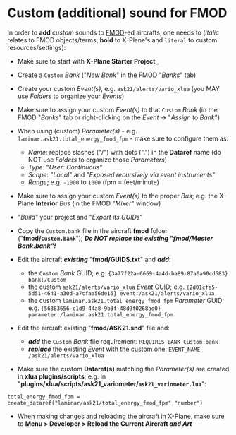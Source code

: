 Custom (additional) sound for FMOD
=====

In order to **add** _custom_ sounds to [FMOD](https://developer.x-plane.com/article/using-fmod-with-x-plane/)-ed
aircrafts, one needs to (_italic_ relates to FMOD objects/terms, **bold** to X-Plane's and `literal`
to custom resources/settings):

* Make sure to start with **X-Plane Starter Project_**

* Create a `Custom` _Bank_ ("_New Bank_" in the FMOD "_Banks_" tab)

* Create your custom _Event(s)_, e.g. `ask21/alerts/vario_xlua`
  (you MAY use _Folders_ to organize your _Events_)

* Make sure to assign your custom _Event(s)_ to that `Custom` _Bank_
  (in the FMOD "_Banks_" tab or right-clicking on the _Event_ -> "_Assign to Bank_")

* When using (custom) _Parameter(s)_ - e.g. `laminar.ask21.total_energy_fmod_fpm` - make sure to configure them as:
  - _Name_: replace slashes ("/")  with dots (".") in the **Dataref** name
    (do NOT use _Folders_ to organize those _Parameters_)
  - _Type_: "_User: Continuous_"
  - _Scope_: "_Local_" and "_Exposed recursively via event instruments_"
  - _Range_; e.g. `-1000` to `1000` (fpm = feet/minute)

* Make sure to assign your custom _Event(s)_ to the proper _Bus_; e.g. the X-Plane **Interior** _Bus_
  (in the FMOD "_Mixer_" window)

* "_Build_" your project and "_Export its GUIDs_"

* Copy the `Custom.bank` file in the aircraft **fmod** folder ("**fmod/`Custom.bank`**");
  ___Do NOT replace the existing "fmod/Master Bank.bank"!___

* Edit the aircraft ___existing___ "**fmod/__GUIDS.txt__**" and ___add___:
  - the `Custom` _Bank_ GUID;
    e.g. `{3a77f22a-6669-4a4d-ba89-87a0a90cd583} bank:/Custom`
  - the custom `ask21/alerts/vario_xlua` _Event_ GUID;
    e.g. `{2d01cfe5-5d51-4641-a30d-a7cfaa56de16} event:/ask21/alerts/vario_xlua`
  - the custom `laminar.ask21.total_energy_fmod_fpm` _Parameter_ GUID;
    e.g. `{56383656-c1d9-44a8-9b3f-48d9f0268ad0} parameter:/laminar.ask21.total_energy_fmod_fpm`

* Edit the aircraft existing "**fmod/ASK21.snd**" file and:
  - ___add___ the `Custom` _Bank_ file requirement: `REQUIRES_BANK Custom.bank`
  - ___replace___ the existing _Event_ with the custom one: `EVENT_NAME /ask21/alerts/vario_xlua`

* Make sure the custom **Dataref(s)** matching the _Parameter(s)_ are created in **xlua plugins/scripts**;
  e.g. in "**plugins/xlua/scripts/ask21_variometer/`ask21_variometer.lua`**":

```
total_energy_fmod_fpm = create_dataref("laminar/ask21/total_energy_fmod_fpm","number")
```

* When making changes and reloading the aircraft in X-Plane, make sure to **Menu > Developer >
  Reload the Current Aircraft _and Art_**
